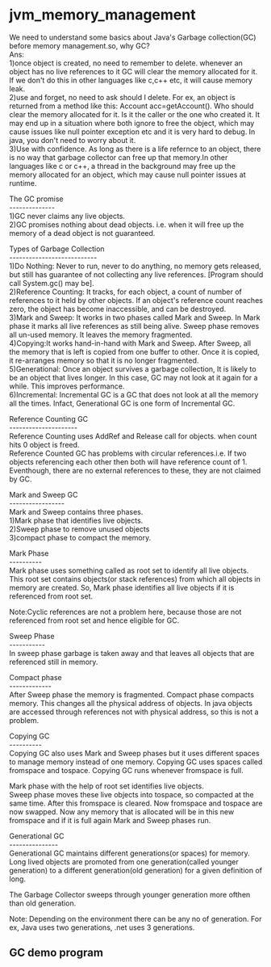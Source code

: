 # jvm_memory_management

We need to understand some basics about Java's Garbage collection(GC) before memory management.so, why GC?<br>
Ans:<br>
1)once object is created, no need to remember to delete. whenever an object has no live references to it GC will clear the memory allocated for it. If we don't do this in other languages like c,c++ etc, it will cause memory leak.<br>
2)use and forget, no need to ask should I delete. For ex, an object is returned from a method like this: Account acc=getAccount(). Who should clear the memory allocated for it. Is it the caller or the one who created it. It may end up in a situation where both ignore to free the object, which may cause issues like null pointer exception etc and it is very hard to debug. In java, you don't need to worry about it.<br>
3)Use with confidence. As long as there is a life refernce to an object, there is no way that garbage collector can free up that memory.In other languages like c or c++, a thread in the background may free up the memory allocated for an object, which may cause null pointer issues at runtime.<br>

The GC promise<br>
--------------<br>
1)GC never claims any live objects.<br>
2)GC promises nothing about dead objects. i.e. when it will free up the memory of a dead object is not guaranteed.

Types of Garbage Collection<br>
---------------------------<br>
1)Do Nothing: Never to run, never to do anything, no memory gets released, but still has guarantee of not collecting any live references. [Program should call System.gc() may be].<br>
2)Reference Counting: It tracks, for each object, a count of number of references to it held by other objects. If an object's reference count reaches zero, the object has become inaccessible, and can be destroyed.<br>
3)Mark and Sweep: It works in two phases called Mark and Sweep. In Mark phase it marks all live references as still being alive. Sweep phase removes all un-used memory. It leaves the memory fragmented.<br>
4)Copying:It works hand-in-hand with Mark and Sweep. After Sweep, all the memory that is left is copied from one buffer to other. Once it is copied, it re-arranges memory so that it is no longer fragmented.<br>
5)Generational: Once an object survives a garbage collection, It is likely to be an object that lives longer. In this case, GC may not look at it again for a while. This improves performance.<br>
6)Incremental: Incremental GC is a GC that does not look at all the memory all the times. Infact, Generational GC is one form of Incremental GC.<br>

Reference Counting GC<br>
---------------------<br>
Reference Counting uses AddRef and Release call for objects. when count hits 0 object is freed.<br>
Reference Counted GC has problems with circular references.i.e. If two objects referencing each other then both will have reference count of 1. Eventhough, there are no external references to these, they are not claimed by GC.

Mark and Sweep GC<br>
-----------------<br>
Mark and Sweep contains three phases.<br>
1)Mark phase that identifies live objects.<br>
2)Sweep phase to remove unused objects<br>
3)compact phase to compact the memory.

Mark Phase<br>
----------<br>
Mark phase uses something called as root set to identify all live objects. This root set contains objects(or stack references) from which all objects in memory are created. So, Mark phase identifies all live objects if it is referenced from root set.

Note:Cyclic references are not a problem here, because those are not referenced from root set and hence eligible for GC.

Sweep Phase<br>
-----------<br>
In sweep phase garbage is taken away and that leaves all objects that are referenced still in memory.

Compact phase<br>
-------------<br>
After Sweep phase the memory is fragmented. Compact phase compacts memory. This changes all the physical address of objects. In java objects are accessed through references not with physical address, so this is not a problem.

Copying GC<br>
----------<br>
Copying GC also uses Mark and Sweep phases but it uses different spaces to manage memory instead of one memory. Copying GC uses spaces called fromspace and tospace. Copying GC runs whenever fromspace is full. 

Mark phase with the help of root set identifies live objects. <br>
Sweep phase moves these live objects into tospace, so compacted at the same time. After this fromspace is cleared. Now fromspace and tospace are now swapped. Now any memory that is allocated will be in this new fromspace and if it is full again Mark and Sweep phases run.

Generational GC<br>
---------------<br>
Generational GC maintains different generations(or spaces) for memory. Long lived objects are promoted from one generation(called younger generation) to a different generation(old generation) for a given definition of long.

The Garbage Collector sweeps through younger generation more ofthen than old generation.

Note: Depending on the environment there can be any no of generation. For ex, Java uses two generations, .net uses 3 generations.

GC demo program
---------------
 





